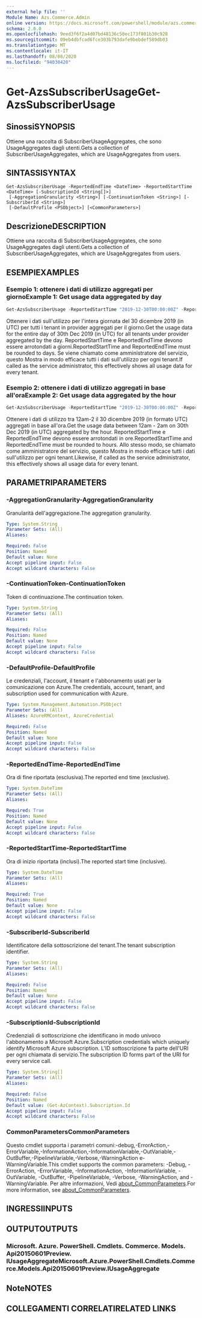 ```yaml
---
external help file: ''
Module Name: Azs.Commerce.Admin
online version: https://docs.microsoft.com/powershell/module/azs.commerce.admin/get-azssubscriberusage
schema: 2.0.0
ms.openlocfilehash: 9eed3f6f2a4d07bd48136c50ec173f801b30c928
ms.sourcegitcommit: 09eb4dbfcad6fce303b793dafe9bebdef589db03
ms.translationtype: MT
ms.contentlocale: it-IT
ms.lasthandoff: 08/08/2020
ms.locfileid: "94030420"
---
```

# <span data-ttu-id="5382f-101">Get-AzsSubscriberUsage</span><span class="sxs-lookup"><span data-stu-id="5382f-101">Get-AzsSubscriberUsage</span></span>

## <span data-ttu-id="5382f-102">Sinossi</span><span class="sxs-lookup"><span data-stu-id="5382f-102">SYNOPSIS</span></span>
<span data-ttu-id="5382f-103">Ottiene una raccolta di SubscriberUsageAggregates, che sono UsageAggregates dagli utenti.</span><span class="sxs-lookup"><span data-stu-id="5382f-103">Gets a collection of SubscriberUsageAggregates, which are UsageAggregates from users.</span></span>

## <span data-ttu-id="5382f-104">SINTASSI</span><span class="sxs-lookup"><span data-stu-id="5382f-104">SYNTAX</span></span>

```
Get-AzsSubscriberUsage -ReportedEndTime <DateTime> -ReportedStartTime <DateTime> [-SubscriptionId <String[]>]
 [-AggregationGranularity <String>] [-ContinuationToken <String>] [-SubscriberId <String>]
 [-DefaultProfile <PSObject>] [<CommonParameters>]
```

## <span data-ttu-id="5382f-105">Descrizione</span><span class="sxs-lookup"><span data-stu-id="5382f-105">DESCRIPTION</span></span>
<span data-ttu-id="5382f-106">Ottiene una raccolta di SubscriberUsageAggregates, che sono UsageAggregates dagli utenti.</span><span class="sxs-lookup"><span data-stu-id="5382f-106">Gets a collection of SubscriberUsageAggregates, which are UsageAggregates from users.</span></span>

## <span data-ttu-id="5382f-107">ESEMPI</span><span class="sxs-lookup"><span data-stu-id="5382f-107">EXAMPLES</span></span>

### <span data-ttu-id="5382f-108">Esempio 1: ottenere i dati di utilizzo aggregati per giorno</span><span class="sxs-lookup"><span data-stu-id="5382f-108">Example 1: Get usage data aggregated by day</span></span>
```powershell
Get-AzsSubscriberUsage -ReportedStartTime "2019-12-30T00:00:00Z" -ReportedEndTime "2019-12-31T00:00:00Z" -AggregationGranularity Daily
```

<span data-ttu-id="5382f-109">Ottenere i dati sull'utilizzo per l'intera giornata del 30 dicembre 2019 (in UTC) per tutti i tenant in provider aggregati per il giorno.</span><span class="sxs-lookup"><span data-stu-id="5382f-109">Get the usage data for the entire day of 30th Dec 2019 (in UTC) for all tenants under provider aggregated by the day.</span></span>
<span data-ttu-id="5382f-110">ReportedStartTime e ReportedEndTime devono essere arrotondati a giorni.</span><span class="sxs-lookup"><span data-stu-id="5382f-110">ReportedStartTime and ReportedEndTime must be rounded to days.</span></span>
<span data-ttu-id="5382f-111">Se viene chiamato come amministratore del servizio, questo Mostra in modo efficace tutti i dati sull'utilizzo per ogni tenant.</span><span class="sxs-lookup"><span data-stu-id="5382f-111">If called as the service administrator, this effectively shows all usage data for every tenant.</span></span>

### <span data-ttu-id="5382f-112">Esempio 2: ottenere i dati di utilizzo aggregati in base all'ora</span><span class="sxs-lookup"><span data-stu-id="5382f-112">Example 2: Get usage data aggregated by the hour</span></span>
```powershell
Get-AzsSubscriberUsage -ReportedStartTime "2019-12-30T00:00:00Z" -ReportedEndTime "2019-12-30T02:00:00Z" -AggregationGranularity Hourly
```

<span data-ttu-id="5382f-113">Ottenere i dati di utilizzo tra 12am-2 il 30 dicembre 2019 (in formato UTC) aggregati in base all'ora.</span><span class="sxs-lookup"><span data-stu-id="5382f-113">Get the usage data between  12am - 2am on 30th Dec 2019 (in UTC) aggregated by the hour.</span></span>
<span data-ttu-id="5382f-114">ReportedStartTime e ReportedEndTime devono essere arrotondati in ore.</span><span class="sxs-lookup"><span data-stu-id="5382f-114">ReportedStartTime and ReportedEndTime must be rounded to hours.</span></span>
<span data-ttu-id="5382f-115">Allo stesso modo, se chiamato come amministratore del servizio, questo Mostra in modo efficace tutti i dati sull'utilizzo per ogni tenant.</span><span class="sxs-lookup"><span data-stu-id="5382f-115">Likewise, if called as the service administrator, this effectively shows all usage data for every tenant.</span></span>

## <span data-ttu-id="5382f-116">PARAMETRI</span><span class="sxs-lookup"><span data-stu-id="5382f-116">PARAMETERS</span></span>

### <span data-ttu-id="5382f-117">-AggregationGranularity</span><span class="sxs-lookup"><span data-stu-id="5382f-117">-AggregationGranularity</span></span>
<span data-ttu-id="5382f-118">Granularità dell'aggregazione.</span><span class="sxs-lookup"><span data-stu-id="5382f-118">The aggregation granularity.</span></span>

```yaml
Type: System.String
Parameter Sets: (All)
Aliases:

Required: False
Position: Named
Default value: None
Accept pipeline input: False
Accept wildcard characters: False

```

### <span data-ttu-id="5382f-119">-ContinuationToken</span><span class="sxs-lookup"><span data-stu-id="5382f-119">-ContinuationToken</span></span>
<span data-ttu-id="5382f-120">Token di continuazione.</span><span class="sxs-lookup"><span data-stu-id="5382f-120">The continuation token.</span></span>

```yaml
Type: System.String
Parameter Sets: (All)
Aliases:

Required: False
Position: Named
Default value: None
Accept pipeline input: False
Accept wildcard characters: False

```

### <span data-ttu-id="5382f-121">-DefaultProfile</span><span class="sxs-lookup"><span data-stu-id="5382f-121">-DefaultProfile</span></span>
<span data-ttu-id="5382f-122">Le credenziali, l'account, il tenant e l'abbonamento usati per la comunicazione con Azure.</span><span class="sxs-lookup"><span data-stu-id="5382f-122">The credentials, account, tenant, and subscription used for communication with Azure.</span></span>

```yaml
Type: System.Management.Automation.PSObject
Parameter Sets: (All)
Aliases: AzureRMContext, AzureCredential

Required: False
Position: Named
Default value: None
Accept pipeline input: False
Accept wildcard characters: False

```

### <span data-ttu-id="5382f-123">-ReportedEndTime</span><span class="sxs-lookup"><span data-stu-id="5382f-123">-ReportedEndTime</span></span>
<span data-ttu-id="5382f-124">Ora di fine riportata (esclusiva).</span><span class="sxs-lookup"><span data-stu-id="5382f-124">The reported end time (exclusive).</span></span>

```yaml
Type: System.DateTime
Parameter Sets: (All)
Aliases:

Required: True
Position: Named
Default value: None
Accept pipeline input: False
Accept wildcard characters: False

```

### <span data-ttu-id="5382f-125">-ReportedStartTime</span><span class="sxs-lookup"><span data-stu-id="5382f-125">-ReportedStartTime</span></span>
<span data-ttu-id="5382f-126">Ora di inizio riportata (inclusi).</span><span class="sxs-lookup"><span data-stu-id="5382f-126">The reported start time (inclusive).</span></span>

```yaml
Type: System.DateTime
Parameter Sets: (All)
Aliases:

Required: True
Position: Named
Default value: None
Accept pipeline input: False
Accept wildcard characters: False

```

### <span data-ttu-id="5382f-127">-SubscriberId</span><span class="sxs-lookup"><span data-stu-id="5382f-127">-SubscriberId</span></span>
<span data-ttu-id="5382f-128">Identificatore della sottoscrizione del tenant.</span><span class="sxs-lookup"><span data-stu-id="5382f-128">The tenant subscription identifier.</span></span>

```yaml
Type: System.String
Parameter Sets: (All)
Aliases:

Required: False
Position: Named
Default value: None
Accept pipeline input: False
Accept wildcard characters: False

```

### <span data-ttu-id="5382f-129">-SubscriptionId</span><span class="sxs-lookup"><span data-stu-id="5382f-129">-SubscriptionId</span></span>
<span data-ttu-id="5382f-130">Credenziali di sottoscrizione che identificano in modo univoco l'abbonamento a Microsoft Azure.</span><span class="sxs-lookup"><span data-stu-id="5382f-130">Subscription credentials which uniquely identify Microsoft Azure subscription.</span></span> <span data-ttu-id="5382f-131">L'ID sottoscrizione fa parte dell'URI per ogni chiamata di servizio.</span><span class="sxs-lookup"><span data-stu-id="5382f-131">The subscription ID forms part of the URI for every service call.</span></span>

```yaml
Type: System.String[]
Parameter Sets: (All)
Aliases:

Required: False
Position: Named
Default value: (Get-AzContext).Subscription.Id
Accept pipeline input: False
Accept wildcard characters: False

```

### <span data-ttu-id="5382f-132">CommonParameters</span><span class="sxs-lookup"><span data-stu-id="5382f-132">CommonParameters</span></span>
<span data-ttu-id="5382f-133">Questo cmdlet supporta i parametri comuni:-debug,-ErrorAction,-ErrorVariable,-InformationAction,-InformationVariable,-OutVariable,-OutBuffer,-PipelineVariable,-Verbose,-WarningAction e-WarningVariable.</span><span class="sxs-lookup"><span data-stu-id="5382f-133">This cmdlet supports the common parameters: -Debug, -ErrorAction, -ErrorVariable, -InformationAction, -InformationVariable, -OutVariable, -OutBuffer, -PipelineVariable, -Verbose, -WarningAction, and -WarningVariable.</span></span> <span data-ttu-id="5382f-134">Per altre informazioni, Vedi [about_CommonParameters](http://go.microsoft.com/fwlink/?LinkID=113216).</span><span class="sxs-lookup"><span data-stu-id="5382f-134">For more information, see [about_CommonParameters](http://go.microsoft.com/fwlink/?LinkID=113216).</span></span>

## <span data-ttu-id="5382f-135">INGRESSI</span><span class="sxs-lookup"><span data-stu-id="5382f-135">INPUTS</span></span>

## <span data-ttu-id="5382f-136">OUTPUT</span><span class="sxs-lookup"><span data-stu-id="5382f-136">OUTPUTS</span></span>

### <span data-ttu-id="5382f-137">Microsoft. Azure. PowerShell. Cmdlets. Commerce. Models. Api20150601Preview. IUsageAggregate</span><span class="sxs-lookup"><span data-stu-id="5382f-137">Microsoft.Azure.PowerShell.Cmdlets.Commerce.Models.Api20150601Preview.IUsageAggregate</span></span>



## <span data-ttu-id="5382f-138">Note</span><span class="sxs-lookup"><span data-stu-id="5382f-138">NOTES</span></span>

## <span data-ttu-id="5382f-139">COLLEGAMENTI CORRELATI</span><span class="sxs-lookup"><span data-stu-id="5382f-139">RELATED LINKS</span></span>

